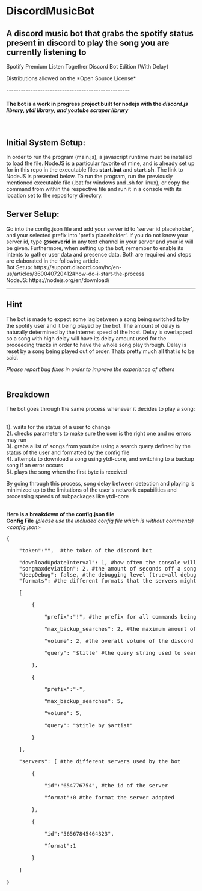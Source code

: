 # DiscordMusicBot

<h2>A discord music bot that grabs the spotify status present in discord to play the song you are currently listening to</h2>
<p>Spotify Premium Listen Together Discord Bot Edition (With Delay)</p>
<p>Distributions allowed on the *Open Source License*</p>
---------------------------------------------------
<h4>The bot is a work in progress project built for nodejs with the <i>discord.js library, ytdl library, and youtube scraper library</i></h4>

<br><h2>Initial System Setup:</h2>
<span>In order to run the program (main.js), a javascript runtime must be installed to load the file. NodeJS is a particular favorite of mine, and is already set up for in this repo in the executable files <b>start.bat</b> and <b>start.sh</b>. The link to NodeJS is presented below. To run the program, run the previously mentioned executable file (.bat for windows and .sh for linux), or copy the command from within the respective file and run it in a console with its location set to the repository directory.</span>
<h2>Server Setup:</h2>
<span>Go into the config.json file and add your server id to 'server id placeholder', and your selected prefix into 'prefix placeholder'. If you do not know your server id, type <b>@serverid</b> in any text channel in your server and your id will be given. Furthermore, when setting up the bot, remember to enable its intents to gather user data and presence data. Both are required and steps are elaborated in the following article.</span><br>
Bot Setup: https://support.discord.com/hc/en-us/articles/360040720412#how-do-i-start-the-process <br>
NodeJS: https://nodejs.org/en/download/

---------------------------------------------------
<h2>Hint</h2>
<p>The bot is made to expect some lag between a song being switched to by the spotify user and it being played by the bot. The amount of delay is naturally determined by the internet speed of the host. Delay is overlapped so a song with high delay will have its delay amount used for the proceeding tracks in order to have the whole song play through. Delay is reset by a song being played out of order. Thats pretty much all that is to be said.</p>


*Please report bug fixes in order to improve the experience of others*
<br><br>
<h2>Breakdown</h2>
<span>The bot goes through the same process whenever it decides to play a song:<br></span><br>
<p>
    1). waits for the status of a user to change<br>
    2). checks parameters to make sure the user is the right one and no errors may run<br>
    3). grabs a list of songs from youtube using a search query defined by the status of the user and formatted by the config file<br>
    4). attempts to download a song using ytdl-core, and switching to a backup song if an error occurs<br>
    5). plays the song when the first byte is received<br></p>
    <span>By going through this process, song delay between detection and playing is minimized up to the limitations of the user's network capabilities and processing speeds of subpackages like ytdl-core
</span><br><br>

**Here is a breakdown of the config.json file**<br>
**Config File** *(please use the included config file which is without comments)* <br>
*<config.json>* <br>
<pre>
{  <br>
    "token":"",  #the token of the discord bot <br>
    "downloadUpdateInterval": 1, #how often the console will be pinged with download messages (0 = none)
    "songmaxdeviation": 2, #the amount of seconds off a song on youtube must be for it to be considered a good match
    "deepDebug": false, #the debugging level (true=all debug messages / false=surface level debugging)
    "formats": #the different formats that the servers might have decided to go for <br> 
    [  <br>
        {  <br>
            "prefix":"!", #the prefix for all commands being sent through <br>
            "max_backup_searches": 2, #the maximum amount of backup searches in case a search element breaks <br>
            "volume": 2, #the overall volume of the discord bot <br>
            "query": "$title" #the query string used to search for music <br>
        },  <br>
        {  <br>
            "prefix":"-",  <br>
            "max_backup_searches": 5,  <br>
            "volume": 5,  <br>
            "query": "$title by $artist"  <br>
        }  <br>
    ],  <br>
    "servers": [ #the different servers used by the bot <br> 
        {  <br>
            "id":"654776754", #the id of the server <br>
            "format":0 #the format the server adopted <br>
        },  <br>
        {  <br>
            "id":"56567845464323",  <br>
            "format":1  <br>
        }  <br>
    ]  <br>
}  <br>
</pre>
